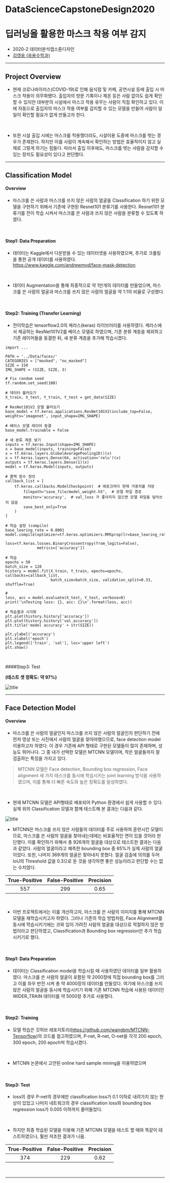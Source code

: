 # DataScienceCapstoneDesign2020
# 딥러닝을 활용한 마스크 착용 여부 감지

* 2020-2 데이터분석캡스톤디자인 
* [김영웅 (응용수학과)](https://khero97.tistory.com/)

---


## Project Overview

 * 현재 코로나바이러스(COVID-19)로 인해 음식점 및 카페, 공연시설 등에 출입 시 마스크 착용이 의무화됐다. 출입자의 방문 기록이나 체온 등은 사람 없이도 쉽게 확인할 수 있지만 대부분의 시설에서 마스크 착용 유무는 사람이 직접 확인하고 있다. 이에 자동으로 출입자의 마스크 착용 여부를 감지할 수 있는 모델을 만들어 사람이 일일이 확인할 필요가 없게 만들고자 한다.
 
 </br>

 * 또한 시설 출입 시에는 마스크를 착용했더라도, 시설이용 도중에 마스크를 벗는 경우가 존재한다. 하지만 이를 사람이 계속해서 확인하는 방법은 효율적이지 않고 실제로 그렇게 하기는 힘들다. 따라서 출입 이후에도, 마스크를 벗는 사람을 감지할 수 있는 장치도 필요성이 있다고 판단했다.


---

## Classification Model 


#### Overview
* 마스크를 쓴 사람과 마스크를 쓰지 않은 사람의 얼굴을 Classification 하기 위한 모델을 구현하기 위해서 기존에 구현된 Resnet101 분류기를 사용한다. Resnet101 분류기를 전이 학습 시켜서 마스크를 쓴 사람과 쓰지 않은 사람을 분류할 수 있도록 하였다.

<br>

#### Step1: Data Preparation

* 데이터는 Kaggle에서 다운받을 수 있는 데이터셋을 사용하였으며, 추가로 크롤링을 통한 공개 데이터를 사용하였다. https://www.kaggle.com/andrewmvd/face-mask-detection

<br>

* 데이터 Augmentation을 통해 최종적으로 약 1만개의 데이터를 만들었으며, 마스크를 쓴 사람의 얼굴과 마스크를 쓰지 않은 사람의 얼굴을 약 1:1의 비율로 구성했다.

<br>

#### Step2: Training (Transfer Learning)

* 전이학습은 tensorflow2.0의 케라스(keras) 라이브러리를 사용하였다. 케라스에서 제공하는 ResNet101V2를 베이스 모델로 하였으며, 기존 분류 계층을 제외하고 기존 레이어들을 동결한 뒤, 새 분류 계층을 추가해 학습시켰다.  

```
import ...

PATH = '../Data/faces/'
CATEGORIES = ["masked", "no_masked"]
SIZE = 150
IMG_SHAPE = (SIZE, SIZE, 3)

# Fix random seed
tf.random.set_seed(100)

# 데이터 불러오기
X_train, X_test, Y_train, Y_test = get_data(SIZE)

# ResNet101V2 모델 불러오기
base_model = tf.keras.applications.ResNet101V2(include_top=False, weights='imagenet', input_shape=IMG_SHAPE)

# 베이스 모델 레이어 동결
base_model.trainable = False

# 새 분류 계층 넣기
inputs = tf.keras.Input(shape=IMG_SHAPE)
x = base_model(inputs, training=False)
x = tf.keras.layers.GlobalAveragePooling2D()(x)
x = tf.keras.layers.Dense(64, activation='relu')(x)
outputs = tf.keras.layers.Dense(1)(x)
model = tf.keras.Model(inputs, outputs)

# 콜백 함수 정의
callback_list = [
    tf.keras.callbacks.ModelCheckpoint(  # 에포크마다 현재 가중치를 저장
        filepath="save_file/model_weight.h5",  # 모델 파일 경로
        monitor='accuracy',  # val_loss 가 좋아지지 않으면 모델 파일을 덮어쓰지 않음
        save_best_only=True
    )
]

# 학습 설정 (compile)
base_learing_rate = 0.0001
model.compile(optimizer=tf.keras.optimizers.RMSprop(lr=base_learing_rate),
              loss=tf.keras.losses.BinaryCrossentropy(from_logits=False),
              metrics=['accuracy'])

# 학습
epochs = 50
batch_size = 128
history = model.fit(X_train, Y_train, epochs=epochs, callbacks=callback_list,
                    batch_size=batch_size, validation_split=0.33, shuffle=True)

#
loss, acc = model.evaluate(X_test, Y_test, verbose=0)
print('\nTesting loss: {}, acc: {}\n'.format(loss, acc))

# 학습결과 시각화
plt.plot(history.history['accuracy'])
plt.plot(history.history['val_accuracy'])
plt.title('model accuracy' + str(SIZE))

plt.ylabel('accuracy')
plt.xlabel('epoch')
plt.legend(['train', 'val'], loc='upper left')
plt.show()
```

<br>

####Step3: Test

**(테스트 셋 정확도: 약 97%)**
  
![title](result5.PNG)

---



## Face Detection Model

#### Overview

* 마스크를 쓴 사람의 얼굴인지 마스크를 쓰지 않은 사람의 얼굴인지 판단하기 전에 먼저 영상 또는 사진에서 사람의 얼굴을 찾아야했으므로, face detection model 이용하고자 하였다. 이 경우 기존에 API 형태로 구현된 모델들이 많이 존재하며, 성능도 뛰어나다. 그 중 내가 선택한 모델은 MTCNN 모델이며, 작은 얼굴들까지 잘 검출하는 특징을 가지고 있다. 


>MTCNN 모델은 Face detection, Bounding box regression, Face alignment 세 가지 테스크를 동시에 학습시키는 joint learning 방식을 사용하였으며, 이를 통해 더 빠른 속도와 높은 정확도를 달성하였다.

<br>

* 현재 MTCNN 모델은 API형태로 배포되어 Python 환경에서 쉽게 사용할 수 있다. 실제 위의 Classification 모델과 함께 테스트해 본 결과는 다음과 같다.

![title](test_img_detected.jpg)

* MTCNN은 마스크를 쓰지 않은 사람들의 데이터를 주로 사용하여 훈련시킨 모델이므로, 마스크를 쓴 사람의 얼굴을 찾아내는데에는 비효율적인 면이 있을 것이라 판단했다. 이를 확인하기 위해서 총 926개의 얼굴을 대상으로 테스트한 결과는 다음과 같았다. 사람의 얼굴이라고 예측한 bounding box 중 65%가 실제 사람의 얼굴이었다. 또한, 나머지 369개의 얼굴은 찾아내지 못했다. 얼굴 검출에 의의를 두어 IoU의 Threshold 값을 0.3으로 둔 것을 생각하면 좋은 성능이라고 판단할 수는 없는 수치였다.

|    True-Positive    |   False-Positive | Precision |
|:------------:|:----------------:|:-----------------:|
|557|299|0.65|

<br>

* 이번 프로젝트에서는 이를 개선하고자, 마스크를 쓴 사람의 이미지를 통해 MTCNN 모델을 재학습시키고자 하였다. 그러나 기존의 학습 방법처럼, Face Alignment를 동시에 학습시키기에는 코와 입이 가려진 사람의 얼굴을 대상으로 적절하지 않은 방법이라고 판단하였고, Classification과 Bounding box regression만 추가 학습시키기로 했다.

<br>

#### Step1: Data Preparation

* 데이터는 Classification model을 학습시킬 때 사용하였던 데이터를 일부 활용하였다. 마스크를 쓴 사람의 얼굴이 포함된 약 2000장에 직접 bounding box를 그리고 이를 좌우 반전 시켜 총 약 4000장의 데이터를 만들었다. 여기에 마스크를 쓰지 않은 사람의 얼굴을 동시에 학습시키기 위해 기존 MTCNN 학습에 사용된 데이터인 WIDER_TRAIN 데이터를 약 5000장 추가로 사용했다.
<br>

#### Step2: Training 

* 모델 학습은 깃허브 레포지토리(https://github.com/wangbm/MTCNN-Tensorflow)의 코드를 참고하였으며, P-net, R-net, O-net을 각각 200 epoch, 300 epoch, 200 epoch씩 학습시켰다.

<br>

* MTCNN 논문에서 고안된 online hard sample mining을 이용하였으며 
<br>

#### Step3: Test

* loss의 경우 P-net의 경우에만 classification loss가 0.1 이하로 내려가지 않는 현상이 있었고 나머지 네트워크의 경우 classification loss와 bounding box regression loss가 0.005 이하까지 줄어들었다.

<br>

* 하지만 최종 학습된 모델을 이용해 기존 MTCNN 모델을 테스트 할 때와 똑같이 테스트하였으나, 훨씬 저조한 결과가 나옴.

|    True-Positive    |   False-Positive | Precision |
|:------------:|:----------------:|:-----------------:|
|374 |229 |0.62|
<br>

---
